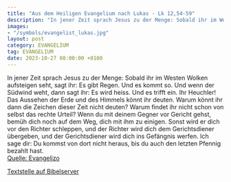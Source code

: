 ```yaml
---
title: "Aus dem Heiligen Evangelium nach Lukas - Lk 12,54-59"
description: "In jener Zeit sprach Jesus zu der Menge: Sobald ihr im Westen Wolken aufsteigen seht, sagt ihr: Es gibt Regen. Und es kommt so. Und wenn der Südwind weht, dann sagt ihr: Es wird heiss. Und es trifft ein. Ihr Heuchler! Das Aussehen der Erde und des Himmels könnt ihr deuten. Warum ...."
images:
- "/symbols/evangelist_lukas.jpg"
layout: post
category: EVANGELIUM
tag: EVANGELIUM
date: 2023-10-27 08:00:00 +0100
---
```

In jener Zeit sprach Jesus zu der Menge: Sobald ihr im Westen Wolken aufsteigen seht, sagt ihr: Es gibt Regen. Und es kommt so.
Und wenn der Südwind weht, dann sagt ihr: Es wird heiss. Und es trifft ein.
Ihr Heuchler! Das Aussehen der Erde und des Himmels könnt ihr deuten. Warum könnt ihr dann die Zeichen dieser Zeit nicht deuten?
Warum findet ihr nicht schon von selbst das rechte Urteil?
Wenn du mit deinem Gegner vor Gericht gehst, bemüh dich noch auf dem Weg, dich mit ihm zu einigen.<!--more--> Sonst wird er dich vor den Richter schleppen, und der Richter wird dich dem Gerichtsdiener übergeben, und der Gerichtsdiener wird dich ins Gefängnis werfen.
Ich sage dir: Du kommst von dort nicht heraus, bis du auch den letzten Pfennig bezahlt hast.<br>
[Quelle: Evangelizo](https://evangeliumtagfuertag.org/DE/gospel)

[Textstelle auf Bibelserver](https://www.bibleserver.com/EU/Lukas12,54-59)
